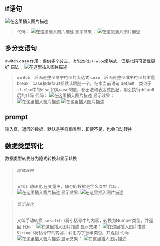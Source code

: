 

## []()if语句

![在这里插入图片描述](https://img-blog.csdnimg.cn/20200125125045465.png?x-oss-processimage/watermark,type_ZmFuZ3poZW5naGVpdGk,shadow_10,text_aHR0cHM6Ly9ibG9nLmNzZG4ubmV0L0hCRl9fY2c,size_16,color_FFFFFF,t_70)

>代码：
>![在这里插入图片描述](https://img-blog.csdnimg.cn/20200125125513698.png?x-oss-processimage/watermark,type_ZmFuZ3poZW5naGVpdGk,shadow_10,text_aHR0cHM6Ly9ibG9nLmNzZG4ubmV0L0hCRl9fY2c,size_16,color_FFFFFF,t_70)
>显示效果：
>![在这里插入图片描述](https://img-blog.csdnimg.cn/20200125125526325.png?x-oss-processimage/watermark,type_ZmFuZ3poZW5naGVpdGk,shadow_10,text_aHR0cHM6Ly9ibG9nLmNzZG4ubmV0L0hCRl9fY2c,size_16,color_FFFFFF,t_70)

## []()多分支语句

switch.case
作用：提供多个分支，功能类似`if-else`级联式，但是代码可读性更好
语法：
![在这里插入图片描述](https://img-blog.csdnimg.cn/20200125130705242.png)

>switch 后面是整型或字符型的表达式
>case 后面是整型或字符型的常量
>break case和default都默认跟随一个，结束当前语句
>default 类似于`if-else`中的`else`
>如果case的值，都无法和表达式匹配，那么执行default后的代码
>代码：
>![在这里插入图片描述](https://img-blog.csdnimg.cn/20200125132806360.png?x-oss-processimage/watermark,type_ZmFuZ3poZW5naGVpdGk,shadow_10,text_aHR0cHM6Ly9ibG9nLmNzZG4ubmV0L0hCRl9fY2c,size_16,color_FFFFFF,t_70)
>显示效果：
>![在这里插入图片描述](https://img-blog.csdnimg.cn/20200125132503365.png?x-oss-processimage/watermark,type_ZmFuZ3poZW5naGVpdGk,shadow_10,text_aHR0cHM6Ly9ibG9nLmNzZG4ubmV0L0hCRl9fY2c,size_16,color_FFFFFF,t_70)
>![在这里插入图片描述](https://img-blog.csdnimg.cn/20200125132837192.png?x-oss-processimage/watermark,type_ZmFuZ3poZW5naGVpdGk,shadow_10,text_aHR0cHM6Ly9ibG9nLmNzZG4ubmV0L0hCRl9fY2c,size_16,color_FFFFFF,t_70)

## []()prompt

输入框，返回的数据，默认是字符串类型，即使不是，也会自动转换

## []()数据类型转化

数据类型转换分为隐式转换和显示转换

>###### []()隐式转换
>
>又叫自动转化
>在变量中，储存的数据是什么类型
>代码：
>![在这里插入图片描述](https://img-blog.csdnimg.cn/20200125133631887.png)
>显示效果:
>![在这里插入图片描述](https://img-blog.csdnimg.cn/2020012513364736.png?x-oss-processimage/watermark,type_ZmFuZ3poZW5naGVpdGk,shadow_10,text_aHR0cHM6Ly9ibG9nLmNzZG4ubmV0L0hCRl9fY2c,size_16,color_FFFFFF,t_70)

>###### []()显示转化
>
>又叫手动转换
>`parseInt()`将小括号中的内容，转换为Number类型，并返回
>代码：
>![在这里插入图片描述](https://img-blog.csdnimg.cn/20200125134008754.png)
>显示效果：
>![在这里插入图片描述](https://img-blog.csdnimg.cn/20200125134018457.png?x-oss-processimage/watermark,type_ZmFuZ3poZW5naGVpdGk,shadow_10,text_aHR0cHM6Ly9ibG9nLmNzZG4ubmV0L0hCRl9fY2c,size_16,color_FFFFFF,t_70)
>`String()`将括号中的内容，转化为字符串类型，并返回
>代码：
>![在这里插入图片描述](https://img-blog.csdnimg.cn/20200125134237650.png)
>显示效果：
>![在这里插入图片描述](https://img-blog.csdnimg.cn/20200125134248886.png?x-oss-processimage/watermark,type_ZmFuZ3poZW5naGVpdGk,shadow_10,text_aHR0cHM6Ly9ibG9nLmNzZG4ubmV0L0hCRl9fY2c,size_16,color_FFFFFF,t_70)
